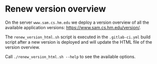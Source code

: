 # Renew version overview

On the server `www.sam.cs.hm.edu` we deploy a version overview of all the available application versions: https://www.sam.cs.hm.edu/version/.

The `renew_version_html.sh` script is executed in the `.gitlab-ci.yml` build script after a new version is deployed and will update the HTML file of the version overview.

Call `./renew_version_html.sh --help` to see the available options.
